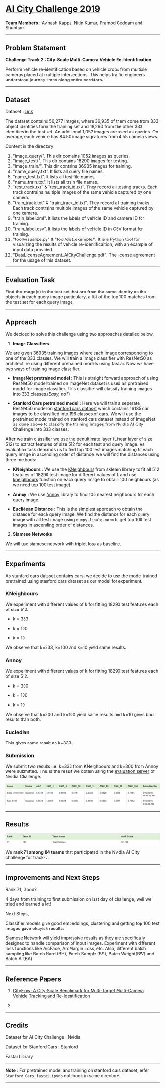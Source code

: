 # [AI City Challenge 2019](https://www.aicitychallenge.org/2019-challenge-tracks/)


**Team Members** :  Avinash Kappa, Nitin Kumar, Pramod Geddam and Shubham

---

## Problem Statement

**Challenge Track 2 :  City-Scale Multi-Camera Vehicle Re-Identification**

Perform vehicle re-identification based on vehicle crops from multiple cameras placed at multiple intersections. This helps traffic engineers understand journey times along entire corridors.

---

## Dataset

Dataset : [Link](http://www.aicitychallenge.org/track2-download/)

The dataset contains 56,277 images, where 36,935 of them come from 333 object identities form the training set and 18,290 from the other 333 identities in the test set. An additional 1,052 images are used as queries. On average, each vehicle has 84.50 image signatures from 4.55 camera views.

Content in the directory:

1. "image_query/".  This dir contains 1052 images as queries. 
2. "image_test/".   This dir contains 18290 images for testing. 
3. "image_train/". This dir contains 36935 images for training. 
4. "name_query.txt". It lists all query file names.
5. "name_test.txt". It lists all test file names.
6. "name_train.txt". It lists all train file names.
7. "test_track.txt" & "test_track_id.txt". They record all testing tracks. Each track contrains multiple images of the same vehicle captured by one camera.
8. "train_track.txt" & "train_track_id.txt". They record all training tracks. Each track contrains multiple images of the same vehicle captured by one camera.
9. "train_label.xml". It lists the labels of vehicle ID and camera ID for training.
10. "train_label.csv". It lists the labels of vehicle ID in CSV format for training. 
11. "tool/visualize.py" & "tool/dist_example/". It is a Python tool for visualizing the results of vehicle re-identificaition, with an example of input data provided. 
12. "DataLicenseAgreement_AICityChallenge.pdf". The license agreement for the usage of this dataset.

---

## Evaluation Task


Find the image(s) in the test set that are from the same identity as the objects in each query image particulary, a list of the top 100 matches from the test set for each query image.


---



## Approach

We decided to solve this challenge using two approaches detailed below.


1) **Image Classifiers**

We are given 36935 training images where each image corresponding to one of the 333 classes. We will train a image classifier with ResNet50 as architecture using different pretrained models using fast.ai. Now we have two ways of training image classifier.

- **ImageNet pretrained model** : This is straight forward approach of using ResNet50 model trained on ImageNet dataset is used as pretrained model for image classifier. This classifier will classify training images into 333 classes.(*Easy, no?*)
    
- **Stanford Cars pretrained model** : Here we will train a seperate ResNet50 model on [stanford cars dataset](https://ai.stanford.edu/~jkrause/cars/car_dataset.html) which contains 16185 car images to be classified into 196 classes of cars. We will use the pretrained model trained on stanford cars dataset instead of ImageNet as done above to classify the training images from Nvidia AI City Challenge into 333 classes.
  
 
After we train classifier we use the penultimate layer (Linear layer of size 512) to extract features of size 512 for each test and query image. As evaluation task demands us to find top 100 test images matching to each query image in ascending order of distance, we will find the distances using three methods:

- **KNeighbours** :  We use the [KNeighbours](https://scikit-learn.org/stable/modules/generated/sklearn.neighbors.NearestNeighbors.html) from sklearn library to fit all 512 features of 18290 test image for different values of k and use [kneighbours](https://scikit-learn.org/stable/modules/generated/sklearn.neighbors.NearestNeighbors.html#sklearn.neighbors.NearestNeighbors.kneighbors) function on each query image to obtain 100 neighbours (as we need top 100 test image).

-  **Annoy** : We use [Annoy](https://pypi.org/project/annoy/) library to find 100 nearest neighbours for each query image.

- **Euclidean Distance** :  This is the simplest approach to obtain the distance for each query image. We find the distance for each query image with all test image using `numpy.linalg.norm` to get top 100 test images in ascending order of distances.


2) **Siamese Networks**

We will use siamese network with triplet loss as baseline. 



---

## Experiments

As stanford cars dataset contains cars, we decide to use the model trained pretrained using stanford cars dataset as our model for experiment.

### KNeighbours

We experiment with different values of k for fitting 18290 test features each of size 512.

- k = 333

- k = 100

- k = 10

We observe that k=333, k=100 and k=10 yield same results.

### Annoy

We experiment with different values of k for fitting 18290 test features each of size 512.

- k = 300

- k = 100

- k = 10

We observe that k=300 and k=100 yield same results and k=10 gives bad results than both.


### Eucledian

This gives same result as k=333.


### Submission

We submit two results i.e. k=333 from KNeighbours and k=300 from Annoy were submitted. This is the result we obtain using the [evaluation server](https://eval.aicitychallenge.org) of Nvidia Challenge.


![sub0](row.png)
![sub1](submissions.png)


---


## Results


![sub1](results.png)



We **rank 71 among 84 teams** that participated in the Nvidia AI City challenge for track-2.

---

## Improvements and Next Steps

Rank 71, Good?

4 days from training to first submission on last day of challenge, well we tried and learned a lot!

Next Steps,

Classifier models give good embeddings, clustering and getting top 100 test images gave okayish results.

Siamese Network will yield impressive results as they are specifically designed to handle comparison of input images. Experiment with different loss functions like ArcFace, ArcMargin Loss, etc. Also, different batch sampling like Batch Hard (BH), Batch Sample (BS), Batch Weight(BW) and Batch All(BA).


--- 

## Reference Papers

1. [CityFlow: A City-Scale Benchmark for Multi-Target Multi-Camera Vehicle Tracking and Re-Identification](https://arxiv.org/pdf/1903.09254)

2. 

---

## Credits

Dataset for AI City Challenge : Nvidia

Dataset for Stanford Cars : Stanford

Fastai Library

---


**Note** : For pretrained model and training on stanford cars dataset, refer `Stanford_Cars_fastai.ipynb` notebook in same directory.

---


